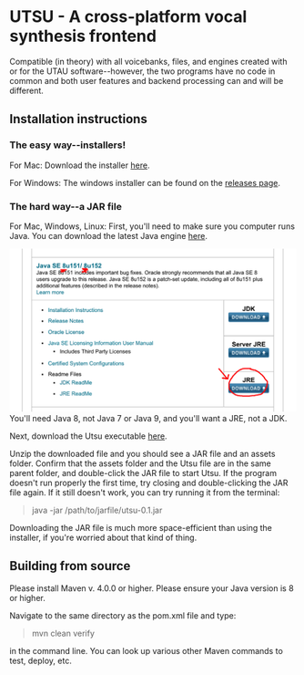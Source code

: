 # UTSU - A cross-platform vocal synthesis frontend

Compatible (in theory) with all voicebanks, files, and engines created with or for the UTAU software--however, the two programs have no code in common and both user features and backend processing can and will be different.

## Installation instructions

### The easy way--installers!

For Mac:
Download the installer [here](https://drive.google.com/open?id=1SHrB--WL492QEcgrQR8But6Jj66SCnrC).

For Windows:
The windows installer can be found on the [releases page](https://github.com/titinko/utsu/releases/tag/0.1).

### The hard way--a JAR file

For Mac, Windows, Linux:
First, you'll need to make sure you computer runs Java.  You can download the latest Java engine [here](http://www.oracle.com/technetwork/java/javase/downloads/index.html).

![Here's what the download page should look like.](images/java_screenshot.png)
You'll need Java 8, not Java 7 or Java 9, and you'll want a JRE, not a JDK.

Next, download the Utsu executable [here](https://drive.google.com/open?id=14p_ZhsqQsPaiw2QmlwfzTH-RmCvfpCm3). 

Unzip the downloaded file and you should see a JAR file and an assets folder.  Confirm that the assets folder and the Utsu file are in the same parent folder, and double-click the JAR file to start Utsu.  If the program doesn't run properly the first time, try closing and double-clicking the JAR file again.  If it still doesn't work, you can try running it from the terminal:
> java -jar /path/to/jarfile/utsu-0.1.jar

Downloading the JAR file is much more space-efficient than using the installer, if you're worried about that kind of thing.

## Building from source

Please install Maven v. 4.0.0 or higher.
Please ensure your Java version is 8 or higher.

Navigate to the same directory as the pom.xml file and type:
> mvn clean verify

in the command line.  You can look up various other Maven commands to test, deploy, etc.
